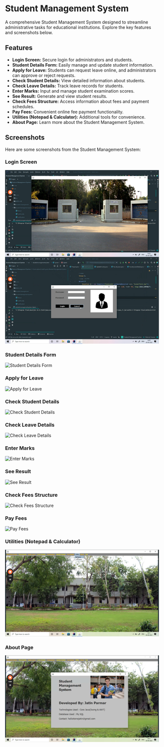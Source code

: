 # Student Management System

A comprehensive Student Management System designed to streamline administrative tasks for educational institutions. Explore the key features and screenshots below.

## Features

- **Login Screen:** Secure login for administrators and students.
- **Student Details Form:** Easily manage and update student information.
- **Apply for Leave:** Students can request leave online, and administrators can approve or reject requests.
- **Check Student Details:** View detailed information about students.
- **Check Leave Details:** Track leave records for students.
- **Enter Marks:** Input and manage student examination scores.
- **See Result:** Generate and view student results.
- **Check Fees Structure:** Access information about fees and payment schedules.
- **Pay Fees:** Convenient online fee payment functionality.
- **Utilities (Notepad & Calculator):** Additional tools for convenience.
- **About Page:** Learn more about the Student Management System.

## Screenshots

Here are some screenshots from the Student Management System:

### Login Screen

![Login Screen](screenshots/login.jpg)

### Student Details Form

![Student Details Form](screenshots/studentdetails.jpg)

### Apply for Leave

![Apply for Leave](screenshots/applyleave.jpg)

### Check Student Details

![Check Student Details](screenshots/checkstudent.jpg)

### Check Leave Details

![Check Leave Details](screenshots/checkleave.jpg)

### Enter Marks

![Enter Marks](screenshots/entermarks.jpg)

### See Result

![See Result](screenshots/seeresult.jpg)

### Check Fees Structure

![Check Fees Structure](screenshots/checkfees.jpg)

### Pay Fees

![Pay Fees](screenshots/payfees.jpg)

### Utilities (Notepad & Calculator)

![Utilities](screenshots/utilities.jpg)

### About Page

![About Page](screenshots/about.jpg)
